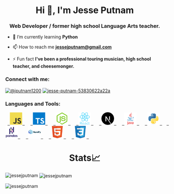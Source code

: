 <h1 align="center">Hi 👋, I'm Jesse Putnam</h1>
<h3 align="center">Web Developer / former high school Language Arts teacher.</h3>

- 🌱 I’m currently learning **Python**

- 📫 How to reach me **jessejputnam@gmail.com**

- ⚡ Fun fact **I've been a professional touring musician, high school teacher, and cheesemonger.**

<h3 align="left">Connect with me:</h3>
<p align="left">
<a href="https://twitter.com/@jputnam1200" target="_blank"><img align="center" src="https://raw.githubusercontent.com/rahuldkjain/github-profile-readme-generator/master/src/images/icons/Social/twitter.svg" alt="@jputnam1200" height="30" width="40" /></a>
<a href="https://linkedin.com/in/jesse-putnam-53830622a" target="_blank"><img align="center" src="https://raw.githubusercontent.com/rahuldkjain/github-profile-readme-generator/master/src/images/icons/Social/linked-in-alt.svg" alt="jesse-putnam-53830622a22a" height="30" width="40" /></a>
</p>

<h3 align="left">Languages and Tools:</h3>

<p align="left"> <code> <a href="https://www.javascript.com/" target="_blank" rel="noreferrer"> <img src="https://raw.githubusercontent.com/devicons/devicon/master/icons/javascript/javascript-original.svg" alt="JavaScript" width="40" height="40"/> </a> </code> <code> <a href="https://www.typescriptlang.org/" target="_blank" rel="noreferrer"> <img src="https://github.com/devicons/devicon/blob/master/icons/typescript/typescript-original.svg" alt="TypeScript" width="40" height="40"/> </a> </code> <code> <a href="https://nodejs.org/en" target="_blank" rel="noreferrer"> <img src="https://github.com/devicons/devicon/blob/master/icons/nodejs/nodejs-original.svg" alt="NodeJS" width="40" height="40"/> </a> </code> <code> <a href="https://reactjs.org/" target="_blank" rel="noreferrer"> <img src="https://raw.githubusercontent.com/devicons/devicon/master/icons/react/react-original-wordmark.svg" alt="react" width="40" height="40"/> </a> </code> <code> <a href="https://nextjs.org/" target="_blank" rel="noreferrer"> <img src="https://github.com/devicons/devicon/blob/master/icons/nextjs/nextjs-original.svg" alt="NextJS" width="40" height="40"/> </a> </code> <code> <a href="https://www.java.com/en/" target="_blank" rel="noreferrer"> <img src="https://github.com/devicons/devicon/blob/master/icons/java/java-original-wordmark.svg" alt="Java" width="40" height="40"/> </a> </code> <code> <a href="https://www.python.org/" target="_blank" rel="noreferrer"> <img src="https://github.com/devicons/devicon/blob/master/icons/python/python-original.svg" alt="Python" width="40" height="40"/> </a> </code> <code> <a href="https://pandas.pydata.org/" target="_blank" rel="noreferrer"> <img src="https://github.com/devicons/devicon/blob/master/icons/pandas/pandas-original-wordmark.svg" alt="Pandas" width="40" height="40"/> </a> </code> <code> <a href="https://numpy.org/" target="_blank" rel="noreferrer"> <img src="https://github.com/devicons/devicon/blob/master/icons/numpy/numpy-original-wordmark.svg" alt="NumPy" width="40" height="40"/> </a> </code> <code> <a href="https://developer.mozilla.org/en-US/docs/Web/HTML" target="_blank" rel="noreferrer"> <img src="https://github.com/devicons/devicon/blob/master/icons/html5/html5-original.svg" alt="html5" width="40" height="40"/> </a> </code> <code> <a href="https://developer.mozilla.org/en-US/docs/Web/CSS" target="_blank" rel="noreferrer"> <img src="https://raw.githubusercontent.com/devicons/devicon/master/icons/css3/css3-original.svg" alt="css3" width="40" height="40"/> </a> </code>  </p>

<h1 align="center">Stats📈</h1> 
<!-- <p align="left"> <img width="45%" src="https://github-readme-stats.vercel.app/api/top-langs?username=jessejputnam&show_icons=true&theme=dracula&title_color=ff8000&text_color=ffffff&bg_color=6a6a6a&locale=en&layout=compact&hide_border=true" alt="jessejputnam" />  <img width="45%" src="https://github-readme-stats.vercel.app/api?username=jessejputnam&show_icons=true&theme=dracula&title_color=ff8000&text_color=ffffff&bg_color=6a6a6a&locale=en&hide_border=true" alt="jessejputnam" /> <img width="45%" src="https://github-readme-streak-stats.herokuapp.com/?user=jessejputnam&theme=highcontrast&hide_border=true" alt="jessejputnam" /> </p>
 -->
<p><img align="left" src="https://github-readme-stats.vercel.app/api/top-langs?username=jessejputnam&show_icons=true&locale=en&layout=compact" alt="jessejputnam" /></p>

<p>&nbsp;<img align="center" src="https://github-readme-stats.vercel.app/api?username=jessejputnam&show_icons=true&locale=en" alt="jessejputnam" /></p>

<p><img align="center" src="https://github-readme-streak-stats.herokuapp.com/?user=jessejputnam&" alt="jessejputnam" /></p>

<!---
jessejputnam/jessejputnam is a ✨ special ✨ repository because its `README.md` (this file) appears on your GitHub profile.
You can click the Preview link to take a look at your changes.
--->
